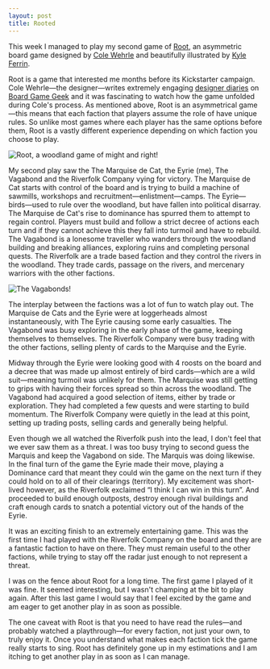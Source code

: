 ```yaml
---
layout: post
title: Rooted
---
```

This week I managed to play my second game of [Root](https://boardgamegeek.com/boardgame/237182/root), an asymmetric board game designed by [Cole Wehrle](https://boardgamegeek.com/boardgamedesigner/35585/cole-wehrle) and beautifully illustrated by [Kyle Ferrin](https://twitter.com/d20plusmodifier?ref_src=twsrc%5Egoogle%7Ctwcamp%5Eserp%7Ctwgr%5Eauthor).

Root is a game that interested me months before its Kickstarter campaign. Cole Wehrle—the designer—writes extremely engaging [designer diaries](https://boardgamegeek.com/thread/1864168/designer-diary-roots-root) on [Board Game Geek](https://boardgamegeek.com) and it was fascinating to watch how the game unfolded during Cole's process. As mentioned above, Root is an asymmetrical game—this means that each faction that players assume the role of have unique rules. So unlike most games where each player has the same options before them, Root is a vastly different experience depending on which faction you choose to play.

![Root, a woodland game of might and right!](http://owenmcg.com/root-hero.png)

My second play saw the The Marquise de Cat, the Eyrie (me), The Vagabond and the Riverfolk Company vying for victory. The Marquise de Cat starts with control of the board and is trying to build a machine of sawmills, workshops and recruitment—enlistment—camps. The Eyrie—birds—used to rule over the woodland, but have fallen into political disarray. The Marquise de Cat's rise to dominance has spurred them to attempt to regain control. Players must build and follow a strict decree of actions each turn and if they cannot achieve this they fall into turmoil and have to rebuild. The Vagabond is a lonesome traveller who wanders through the woodland building and breaking alliances, exploring ruins and completing personal quests. The Riverfolk are a trade based faction and they control the rivers in the woodland. They trade cards, passage on the rivers, and mercenary warriors with the other factions.

![The Vagabonds!](http://owenmcg.com/root-vagabonds.png)

The interplay between the factions was a lot of fun to watch play out. The Marquise de Cats and the Eyrie were at loggerheads almost instantaneously, with The Eyrie causing some early casualties. The Vagabond was busy exploring in the early phase of the game, keeping themselves to themselves. The Riverfolk Company were busy trading with the other factions, selling plenty of cards to the Marquise and the Eyrie.

Midway through the Eyrie were looking good with 4 roosts on the board and a decree that was made up almost entirely of bird cards—which are a wild suit—meaning turmoil was unlikely for them. The Marquise was still getting to grips with having their forces spread so thin across the woodland. The Vagabond had acquired a good selection of items, either by trade or exploration. They had completed a few quests and were starting to build momentum. The Riverfolk Company were quietly in the lead at this point, setting up trading posts, selling cards and generally being helpful.

Even though we all watched the Riverfolk push into the lead, I don't feel that we ever saw them as a threat. I was too busy trying to second guess the Marquis and keep the Vagabond on side. The Marquis was doing likewise. In the final turn of the game the Eyrie made their move, playing a Dominance card that meant they could win the game on the next turn if they could hold on to all of their clearings (territory). My excitement was short-lived however, as the Riverfolk exclaimed “I think I can win in this turn”. And proceeded to build enough outposts, destroy enough rival buildings and craft enough cards to snatch a potential victory out of the hands of the Eyrie.

It was an exciting finish to an extremely entertaining game. This was the first time I had played with the Riverfolk Company on the board and they are a fantastic faction to have on there. They must remain useful to the other factions, while trying to stay off the radar just enough to not represent a threat.

I was on the fence about Root for a long time. The first game I played of it was fine. It seemed interesting, but I wasn't champing at the bit to play again. After this last game I would say that I feel excited by the game and am eager to get another play in as soon as possible.

The one caveat with Root is that you need to have read the rules—and probably watched a playthrough—for every faction, not just your own, to truly enjoy it. Once you understand what makes each faction tick the game really starts to sing. Root has definitely gone up in my estimations and I am itching to get another play in as soon as I can manage.
